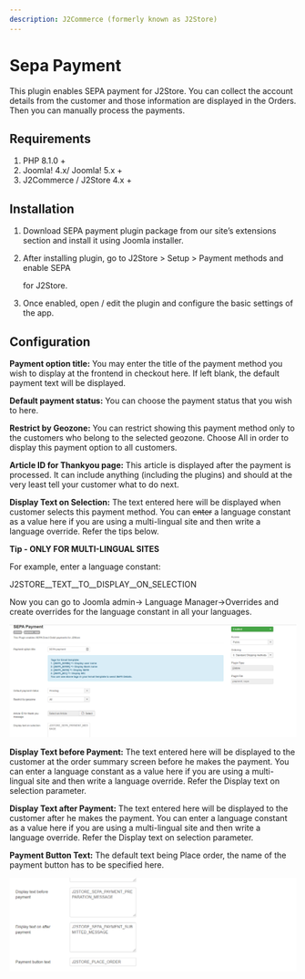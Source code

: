 ```yaml
---
description: J2Commerce (formerly known as J2Store)
---
```


# Sepa Payment

This plugin enables SEPA payment for J2Store. You can collect the account details from the customer and those information are displayed in the Orders. Then you can manually process the payments.

## Requirements

1. PHP 8.1.0 +
2. Joomla! 4.x/ Joomla! 5.x +
3. J2Commerce / J2Store 4.x +

## Installation <a href="#installation" id="installation"></a>

1. Download SEPA payment plugin package from our site’s extensions section and install it using Joomla installer.
2.  After installing plugin, go to J2Store > Setup > Payment methods and enable SEPA

    for J2Store.
3. Once enabled, open / edit the plugin and configure the basic settings of the app.

## Configuration <a href="#configuration" id="configuration"></a>

**Payment option title:** You may enter the title of the payment method you wish to display at the frontend in checkout here. If left blank, the default payment text will be displayed.

**Default payment status:** You can choose the payment status that you wish to here.

**Restrict by Geozone:** You can restrict showing this payment method only to the customers who belong to the selected geozone. Choose All in order to display this payment option to all customers.

**Article ID for Thankyou page:** This article is displayed after the payment is processed. It can include anything (including the plugins) and should at the very least tell your customer what to do next.

**Display Text on Selection:** The text entered here will be displayed when customer selects this payment method. You can ~~enter~~ a language constant as a value here if you are using a multi-lingual site and then write a language override. Refer the tips below.

**Tip - ONLY FOR MULTI-LINGUAL SITES**

For example, enter a language constant:

J2STORE\_\_TEXT\_\_TO\_\_DISPLAY\_\_ON\_SELECTION

Now you can go to Joomla admin-> Language Manager->Overrides and create overrides for the language constant in all your languages.

![SEPA Payment configuration-Image1](../.gitbook/assets/sepa-payment-configuration-imag1.png)

**Display Text before Payment:** The text entered here will be displayed to the customer at the order summary screen before he makes the payment. You can enter a language constant as a value here if you are using a multi-lingual site and then write a language override. Refer the Display text on selection parameter.

**Display Text after Payment:** The text entered here will be displayed to the customer after he makes the payment. You can enter a language constant as a value here if you are using a multi-lingual site and then write a language override. Refer the Display text on selection parameter.

**Payment Button Text:** The default text being Place order, the name of the payment button has to be specified here.

![SEPA Payment configuration-Image2](../.gitbook/assets/sepa-payment-configuration-imag2.png)

